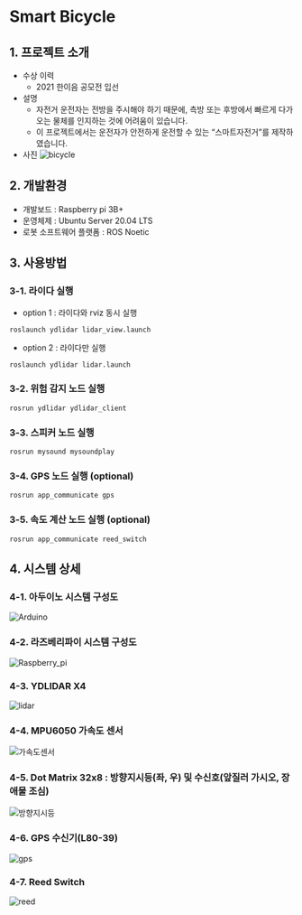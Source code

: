 # Smart Bicycle
## 1. 프로젝트 소개
- 수상 이력
  - 2021 한이음 공모전 입선
- 설명
  - 자전거 운전자는 전방을 주시해야 하기 때문에, 측방 또는 후방에서 빠르게 다가오는 물체를 인지하는 것에 어려움이 있습니다.
  - 이 프로젝트에서는 운전자가 안전하게 운전할 수 있는 “스마트자전거”를 제작하였습니다.
- 사진
![bicycle](https://github.com/Ohsechan/ros_smartbicycle/assets/77317210/e127291b-3a29-4168-9583-b525922cdce4)

## 2. 개발환경
- 개발보드 : Raspberry pi 3B+
- 운영체제 : Ubuntu Server 20.04 LTS
- 로봇 소프트웨어 플랫폼 : ROS Noetic

## 3. 사용방법
### 3-1. 라이다 실행
- option 1 : 라이다와 rviz 동시 실행
<pre><code>roslaunch ydlidar lidar_view.launch</code></pre>
- option 2 : 라이다만 실행
<pre><code>roslaunch ydlidar lidar.launch</code></pre>
### 3-2. 위험 감지 노드 실행
<pre><code>rosrun ydlidar ydlidar_client</code></pre>
### 3-3. 스피커 노드 실행
<pre><code>rosrun mysound mysoundplay</code></pre>
### 3-4. GPS 노드 실행 (optional)
<pre><code>rosrun app_communicate gps</code></pre>
### 3-5. 속도 계산 노드 실행 (optional)
<pre><code>rosrun app_communicate reed_switch</code></pre>

## 4. 시스템 상세
### 4-1. 아두이노 시스템 구성도
![Arduino](https://github.com/Ohsechan/ros_smartbicycle/assets/77317210/8575d6a7-9f35-4248-87aa-5c9e03d29528)
### 4-2. 라즈베리파이 시스템 구성도
![Raspberry_pi](https://github.com/Ohsechan/ros_smartbicycle/assets/77317210/c4636688-99b3-447b-9293-063817f62e5d)
### 4-3. YDLIDAR X4
![lidar](https://github.com/Ohsechan/ros_smartbicycle/assets/77317210/f0da4048-7175-44e3-ba58-9c9a41345cd2)
### 4-4. MPU6050 가속도 센서
![가속도센서](https://github.com/Ohsechan/ros_smartbicycle/assets/77317210/e689c697-ed33-4a5c-8b59-43fb0fb7e811)
### 4-5. Dot Matrix 32x8 : 방향지시등(좌, 우) 및 수신호(앞질러 가시오, 장애물 조심)
![방향지시등](https://github.com/Ohsechan/ros_smartbicycle/assets/77317210/f4efcbd2-390e-4f87-beda-d6afe723f84e)
### 4-6. GPS 수신기(L80-39)
![gps](https://github.com/Ohsechan/ros_smartbicycle/assets/77317210/126cf710-ad5b-404c-a671-347686653643)
### 4-7. Reed Switch
![reed](https://github.com/Ohsechan/ros_smartbicycle/assets/77317210/42d8255b-a4bc-45a0-b860-da42cfc9bd6f)

